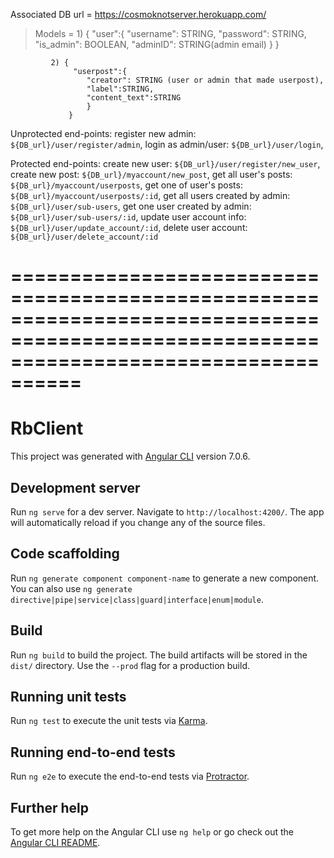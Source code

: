 Associated DB url = https://cosmoknotserver.herokuapp.com/
  > Models = 1) { 
                  "user":{
                    "username": STRING,
                    "password": STRING,
                    "is_admin": BOOLEAN,
                    "adminID": STRING(admin email) 
                    }
                  }
                  
             2) { 
                  "userpost":{
                     "creator": STRING (user or admin that made userpost), 
                     "label":STRING,
                     "content_text":STRING 
                     }
                 }
   

Unprotected end-points:
    register new admin: `${DB_url}/user/register/admin`,
    login as admin/user: `${DB_url}/user/login`,
    
Protected end-points:
    create new user: `${DB_url}/user/register/new_user`,
    create new post: `${DB_url}/myaccount/new_post`,
    get all user's posts: `${DB_url}/myaccount/userposts`,
    get one of user's posts: `${DB_url}/myaccount/userposts/:id`,
    get all users created by admin: `${DB_url}/user/sub-users`,
    get one user created by admin: `${DB_url}/user/sub-users/:id`,
    update user account info: `${DB_url}/user/update_account/:id`,
    delete user account: `${DB_url}/user/delete_account/:id`

========================================================================================================================================
========================================================================================================================================

# RbClient

This project was generated with [Angular CLI](https://github.com/angular/angular-cli) version 7.0.6.

## Development server

Run `ng serve` for a dev server. Navigate to `http://localhost:4200/`. The app will automatically reload if you change any of the source files.

## Code scaffolding

Run `ng generate component component-name` to generate a new component. You can also use `ng generate directive|pipe|service|class|guard|interface|enum|module`.

## Build

Run `ng build` to build the project. The build artifacts will be stored in the `dist/` directory. Use the `--prod` flag for a production build.

## Running unit tests

Run `ng test` to execute the unit tests via [Karma](https://karma-runner.github.io).

## Running end-to-end tests

Run `ng e2e` to execute the end-to-end tests via [Protractor](http://www.protractortest.org/).

## Further help

To get more help on the Angular CLI use `ng help` or go check out the [Angular CLI README](https://github.com/angular/angular-cli/blob/master/README.md).
